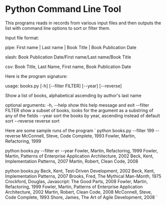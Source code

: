 # Python Command Line Tool

This programs reads in records from various input files and then outputs the list with command line options to sort or filter them.

Input file format:

pipe:
First name | Last name | Book Title | Book Publication Date

slash:
Book Publication Date/First name/Last name/Book Title

csv:
Book Title, Last Name, First name, Book Publication Date


Here is the program signature:

usage: books.py [-h] [--filter FILTER] [--year] [--reverse]

Show a list of books, alphabetical ascending by author's last name

optional arguments:
  -h, --help       show this help message and exit
  --filter FILTER  show a subset of books, looks for the argument as a substring of any of the fields
  --year           sort the books by year, ascending instead of default sort
  --reverse        reverse sort

Here are some sample runs of the program
`
python books.py --filter 199 --reverse
McConnell, Steve, Code Complete, 1993
Fowler, Martin, Refactoring, 1999

python books.py --filter er --year
Fowler, Martin, Refactoring, 1999
Fowler, Martin, Patterns of Enterprise Application Architecture, 2002
Beck, Kent, Implementation Patterns, 2007
Martin, Robert, Clean Code, 2008

python books.py
Beck, Kent, Test-Driven Development, 2002
Beck, Kent, Implementation Patterns, 2007
Brooks, Fred, The Mythical Man-Month, 1975
Crockford, Douglas, Javascript: The Good Parts, 2008
Fowler, Martin, Refactoring, 1999
Fowler, Martin, Patterns of Enterprise Application Architecture, 2002
Martin, Robert, Clean Code, 2008
McConnell, Steve, Code Complete, 1993
Shore, James, The Art of Agile Development, 2008
`
